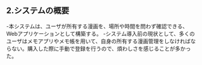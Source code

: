 ## 2.システムの概要
-本システムは、ユーザが所有する漫画を、場所や時間を問わず確認できる、Webアプリケーションとして構築する。
-システム導入前の現状として、多くのユーザはメモアプリやメモ帳を用いて、自身の所有する漫画管理をしなければならない。購入した際に手動で登録を行うので、煩わしさを感じることが多かった。